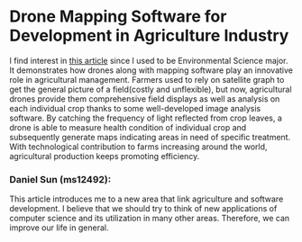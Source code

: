 # Drone Mapping Software for Development in Agriculture Industry

I find interest in [this article](https://gbksoft.com/blog/drone-mapping-software-for-agriculture/#toc-drone-mapping-software-application-overview) since I used to be Environmental Science major. It demonstrates how drones along with mapping software play an innovative role in agricultural management. Farmers used to rely on satellite graph to get the general picture of a field(costly and unflexible), but now, agricultural drones provide them comprehensive field displays as well as analysis on each individual crop thanks to some well-developed image analysis software. By catching the frequency of light reflected from crop leaves, a drone is able to measure health condition of individual crop and subsequently generate maps indicating areas in need of specific treatment. With technological contribution to farms increasing around the world, agricultural production keeps promoting efficiency.

### Daniel Sun (ms12492):

This article introduces me to a new area that link agriculture and software development. I believe that we should try to think of new applications of computer science and its utilization in many other areas. Therefore, we can improve our life in general.
